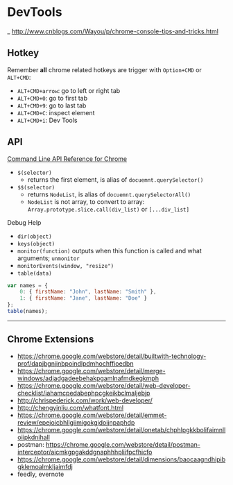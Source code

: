 # DevTools

_ http://www.cnblogs.com/Wayou/p/chrome-console-tips-and-tricks.html

## Hotkey
Remember **all** chrome related hotkeys are trigger with `Option+CMD` or `ALT+CMD`:
- `ALT+CMD+arrow`: go to left or right tab
- `ALT+CMD+0`: go to first tab
- `ALT+CMD+9`: go to last tab
- `ALT+CMD+C`: inspect element
- `ALT+CMD+i`: Dev Tools

## API
[Command Line API Reference for Chrome](https://developers.google.com/web/tools/chrome-devtools/debug/command-line/command-line-reference?hl=en)

- `$(selector)` 
    - returns the first element, is alias of `docuemnt.querySelector()`
- `$$(selector)` 
    - returns `NodeList`, is alias of `docuemnt.querySelectorAll()`
    - `NodeList` is not array, to convert to array: `Array.prototype.slice.call(div_list)` or `[...div_list]`
    

Debug Help
- `dir(object)`
- `keys(object)`
- `monitor(function)` outputs when this function is called and what arguments; `unmonitor`
- `monitorEvents(window, "resize")`
- `table(data)`
```js
var names = {
	0: { firstName: "John", lastName: "Smith" },
	1: { firstName: "Jane", lastName: "Doe" }
};
table(names);
```

---

## Chrome Extensions
- https://chrome.google.com/webstore/detail/builtwith-technology-prof/dapjbgnjinbpoindlpdmhochffioedbn
- https://chrome.google.com/webstore/detail/merge-windows/adjadgadeebehakpgamlnafmdkegkmph
- https://chrome.google.com/webstore/detail/web-developer-checklist/iahamcpedabephpcgkeikbclmaljebjp
- http://chrispederick.com/work/web-developer/
- http://chengyinliu.com/whatfont.html
- https://chrome.google.com/webstore/detail/emmet-review/epejoicbhllgiimigokgjdoijnpaphdp
- https://chrome.google.com/webstore/detail/onetab/chphlpgkkbolifaimnlloiipkdnihall
- postman: https://chrome.google.com/webstore/detail/postman-interceptor/aicmkgpgakddgnaphhhpliifpcfhicfo
- https://chrome.google.com/webstore/detail/dimensions/baocaagndhipibgklemoalmkljaimfdj
- feedly, evernote
